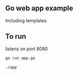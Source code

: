 ## Go web app example 

Including templates

## To run

listens on port 8080

```bash
go run app.go 

./app
```
